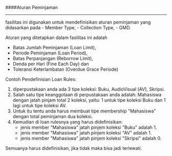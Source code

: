 ####Aturan Peminjaman
<hr>
fasilitas ini digunakan untuk mendefinisikan aturan peminjaman yang didasarkan pada
- Member Type,
- Collection Type,
- GMD.

Aturan yang ditetapkan dalam fasilitas ini adalah
- Batas Jumlah Peminjaman (Loan Limit),
- Periode Peminjaman (Loan Period),
- Batas Perpanjangan (Reborrow Limit),
- Denda per Hari (Fine Each Day) dan
- Toleransi Keterlambatan (Overdue Grace Periode)

Contoh Pendefinisian Loan Rules:

1. diperpustakaan anda ada 3 tipe koleksi: Buku, AudioVisual (AV), Skripsi.
2. Salah satu tipe keanggotaan di perpustakaan anda adalah: Mahasiswa dengan jatah pinjam total 2 koleksi, yaitu: 1 untuk tipe koleksi Buku dan 1 lagi untuk tipe koleksi AV.
3. Untuk itu tentu anda harus membuat tipe membership "Mahasiswa" dengan total peminjaman dua koleksi.
4. Kemudian di loan rulesnya yang harus didefinisikan:
   - jenis member "Mahasiswa" jatah pinjem koleksi "Buku" adalah 1.
   - jenis member "Mahasiswa" jatah pinjem koleksi "AV" adalah 1.
   - jenis member "Mahasiswa" jatah pinjem koleksi "Skripsi" adalah 0.

 Semuanya harus didefinisikan, jika tidak maka bisa jadi terlewati.  
